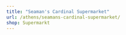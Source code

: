 ```yaml
---
title: "Seaman's Cardinal Supermarket"
url: /athens/seamans-cardinal-supermarket/
shop: Supermarkt
---
```

